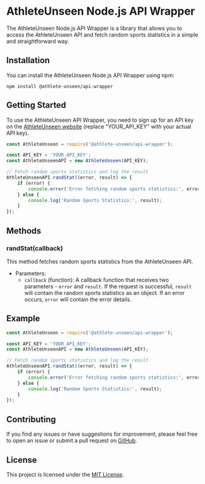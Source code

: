 # AthleteUnseen Node.js API Wrapper

The AthleteUnseen Node.js API Wrapper is a library that allows you to access the AthleteUnseen API and fetch random sports statistics in a simple and straightforward way.

## Installation

You can install the AthleteUnseen Node.js API Wrapper using npm:

```
npm install @athlete-unseen/api-wrapper
```

## Getting Started

To use the AthleteUnseen API Wrapper, you need to sign up for an API key on the [AthleteUnseen website](https://athleteunseen.com) (replace "YOUR_API_KEY" with your actual API key).

```js
const AthleteUnseen = require('@athlete-unseen/api-wrapper');

const API_KEY = 'YOUR_API_KEY';
const AthleteUnseenAPI = new AthleteUnseen(API_KEY);

// Fetch random sports statistics and log the result
AthleteUnseenAPI.randStat((error, result) => {
    if (error) {
        console.error('Error fetching random sports statistics:', error);
    } else {
        console.log('Random Sports Statistics:', result);
    }
});
```

## Methods

### randStat(callback)

This method fetches random sports statistics from the AthleteUnseen API.

- Parameters:
  - ```callback``` (function): A callback function that receives two parameters - ```error``` and ```result```. If the request is successful, ```result``` will contain the random sports statistics as an object. If an error occurs, ```error``` will contain the error details.

## Example

```js
const AthleteUnseen = require('@athlete-unseen/api-wrapper');

const API_KEY = 'YOUR_API_KEY';
const AthleteUnseenAPI = new AthleteUnseen(API_KEY);

// Fetch random sports statistics and log the result
AthleteUnseenAPI.randStat((error, result) => {
    if (error) {
        console.error('Error fetching random sports statistics:', error);
    } else {
        console.log('Random Sports Statistics:', result);
    }
});
```

## Contributing

If you find any issues or have suggestions for improvement, please feel free to open an issue or submit a pull request on [GitHub](https://github.com/athleteunseen/Node-API-Wrapper).

## License

This project is licensed under the [MIT License](https://opensource.org/licenses/MIT).
